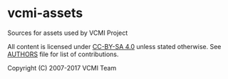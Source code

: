 vcmi-assets
===========

Sources for assets used by VCMI Project

All content is licensed under [CC-BY-SA 4.0](http://creativecommons.org/licenses/by-sa/4.0/) unless stated otherwise. See [AUTHORS](AUTHORS) file for list of contributions.

Copyright (C) 2007-2017 VCMI Team
